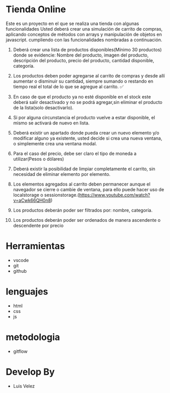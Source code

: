 # Tienda Online
Este es un proyecto en el que se realiza una tienda con algunas funcionalidades
Usted deberá crear una simulación de carrito de compras, aplicando conceptos de métodos con arrays y
manipulación de objetos en javascript. cumpliendo con las funcionalidades nombradas a continuación.

1. Deberá crear una lista de productos disponibles(Mínimo 30 productos) donde se evidencie: Nombre
del producto, imagen del producto, descripción del producto, precio del producto, cantidad disponible,
categoría.

2. Los productos deben poder agregarse al carrito de compras y desde allí aumentar o disminuir su
cantidad, siempre sumando o restando en tiempo real el total de lo que se agregue al carrito.
:white_check_mark:
3. En caso de que el producto ya no esté disponible en el stock este deberá salir desactivado y no se
podrá agregar,sin eliminar el producto de la lista(solo desactivarlo).

4. Si por alguna circunstancia el producto vuelve a estar disponible, el mismo se activará de nuevo en
lista.

5. Deberá existir un apartado donde pueda crear un nuevo elemento y/o modificar alguno ya existente,
usted decide si crea una nueva ventana, o simplemente crea una ventana modal.

6. Para el caso del precio, debe ser claro el tipo de moneda a utilizar(Pesos o dólares)

7. Deberá existir la posibilidad de limpiar completamente el carrito, sin necesidad de eliminar elemento
por elemento.

8. Los elementos agregados al carrito deben permanecer aunque el navegador se cierre o cambie de
ventana, para ello puede hacer uso de localstorage o
sessionstorage.(https://www.youtube.com/watch?v=aCwk66QH0n8)

9. Los productos deberán poder ser filtrados por: nombre, categoría.

10. Los productos deberán poder ser ordenados de manera ascendente o descendente por precio

# Herramientas

* vscode
* git
* github

# lenguajes

* html
* css
* js

# metodologia

* gitflow

# Develop By
 

* Luis Velez 